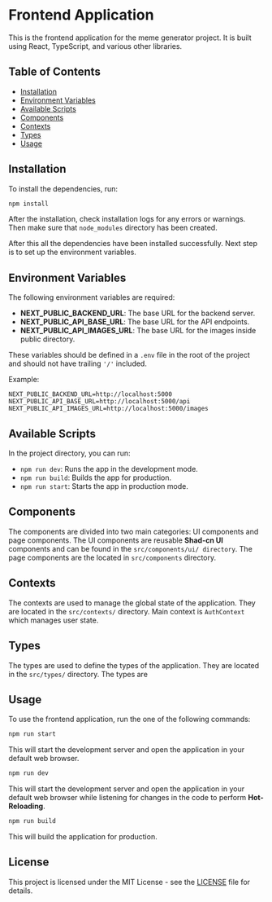 # Frontend Application

This is the frontend application for the meme generator project. It is built using React, TypeScript, and various other
libraries.

## Table of Contents

- [Installation](#installation)
- [Environment Variables](#environment-variables)
- [Available Scripts](#available-scripts)
- [Components](#components)
- [Contexts](#contexts)
- [Types](#types)
- [Usage](#usage)

## Installation

To install the dependencies, run:

```bash
npm install
```

After the installation, check installation logs for any errors or warnings. Then make sure that `node_modules` directory
has been created.

After this all the dependencies have been installed successfully. Next step is to set up the environment variables.

## Environment Variables

The following environment variables are required:

- **NEXT_PUBLIC_BACKEND_URL**: The base URL for the backend server.
- **NEXT_PUBLIC_API_BASE_URL**: The base URL for the API endpoints.
- **NEXT_PUBLIC_API_IMAGES_URL**: The base URL for the images inside public directory.

These variables should be defined in a `.env` file in the root of the project and should not have trailing `'/'`
included.

Example:

```env
NEXT_PUBLIC_BACKEND_URL=http://localhost:5000
NEXT_PUBLIC_API_BASE_URL=http://localhost:5000/api
NEXT_PUBLIC_API_IMAGES_URL=http://localhost:5000/images
```

## Available Scripts

In the project directory, you can run:

- `npm run dev`: Runs the app in the development mode.
- `npm run build`: Builds the app for production.
- `npm run start`: Starts the app in production mode.

## Components

The components are divided into two main categories: UI components and page components. The UI components are
reusable **Shad-cn UI** components and can be found in the `src/components/ui/ directory`. The page components are the
located in `src/components` directory.

## Contexts

The contexts are used to manage the global state of the application. They are located in the `src/contexts/` directory.
Main context is `AuthContext` which manages user state.

## Types

The types are used to define the types of the application. They are located in the `src/types/` directory. The types are

## Usage

To use the frontend application, run the one of the following commands:

```bash
npm run start
```

This will start the development server and open the application in your default web browser.

```bash
npm run dev
```

This will start the development server and open the application in your default web browser while listening for changes
in the code to perform **Hot-Reloading**.

```bash
npm run build
```

This will build the application for production.

## License

This project is licensed under the MIT License - see the [LICENSE](LICENSE) file for details.
